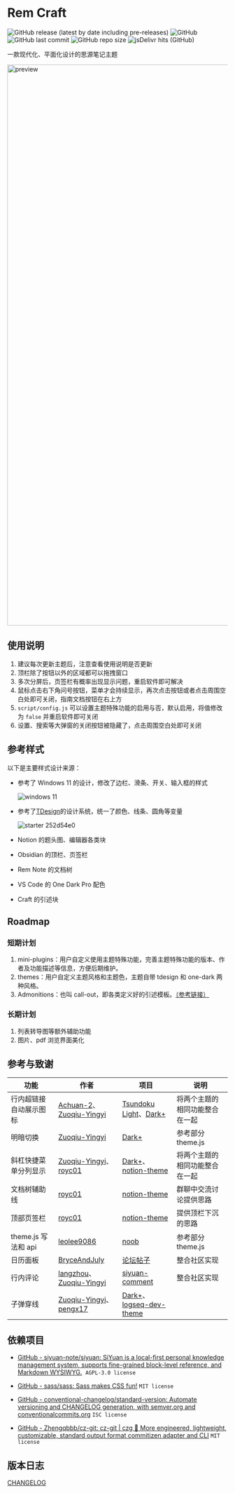 # Rem Craft

![GitHub release (latest by date including pre-releases)](https://img.shields.io/github/release/svchord/Rem-Craft?include_prereleases)
![GitHub](https://img.shields.io/github/license/svchord/Rem-Craft)
![GitHub last commit](https://img.shields.io/github/last-commit/svchord/Rem-Craft)
![GitHub repo size](https://img.shields.io/github/repo-size/svchord/Rem-Craft)
![jsDelivr hits (GitHub)](https://img.shields.io/jsdelivr/gh/hy/svchord/Rem-Craft?label=hits)

一款现代化、平面化设计的思源笔记主题

<img width="1280" alt="preview" src="https://user-images.githubusercontent.com/61345763/203089325-75a4d1c7-9b59-43a1-b98d-9c1bb0dcd63e.png">

## 使用说明

1. 建议每次更新主题后，注意查看使用说明是否更新
2. 顶栏除了按钮以外的区域都可以拖拽窗口
3. 多次分屏后，页签栏有概率出现显示问题，重启软件即可解决
4. 鼠标点击右下角问号按钮，菜单才会持续显示，再次点击按钮或者点击周围空白处即可关闭，指南文档按钮在右上方
5. `script/config.js` 可以设置主题特殊功能的启用与否，默认启用，将值修改为 `false` 并重启软件即可关闭
6. 设置、搜索等大弹窗的关闭按钮被隐藏了，点击周围空白处即可关闭

## 参考样式

以下是主要样式设计来源：

- 参考了 Windows 11 的设计，修改了边栏、滑条、开关、输入框的样式
  
  ![windows 11](https://docs.microsoft.com/en-us/windows/apps/design/signature-experiences/images/color_light_controls_940.png)

- 参考了[TDesign](https://tdesign.tencent.com/)的设计系统，统一了颜色、线条、圆角等变量
  
  ![starter 252d54e0](https://user-images.githubusercontent.com/61345763/176590115-93fa2d29-a975-4a89-904c-6ba94295d3ee.png)

- Notion 的题头图、编辑器各类块

- Obsidian 的顶栏、页签栏

- Rem Note 的文档树

- VS Code 的 One Dark Pro 配色

- Craft 的引述块

## Roadmap

### 短期计划

1. mini-plugins：用户自定义使用主题特殊功能，完善主题特殊功能的版本、作者及功能描述等信息，方便后期维护。
2. themes：用户自定义主题风格和主题色，主题自带 tdesign 和 one-dark 两种风格。
3. Admonitions：也叫 call-out，即各类定义好的引述模板。[（参考链接）](https://squidfunk.github.io/mkdocs-material/reference/admonitions/)

### 长期计划

1. 列表转导图等额外辅助功能
2. 图片、pdf 浏览界面美化

## 参考与致谢

| 功能               | 作者                                                                                         | 项目                                                                                                                                          | 说明              |
| ---------------- | ------------------------------------------------------------------------------------------ | ------------------------------------------------------------------------------------------------------------------------------------------- | --------------- |
| 行内超链接自动展示图标      | [Achuan-2](https://github.com/Achuan-2)、[Zuoqiu-Yingyi](https://github.com/Zuoqiu-Yingyi/) | [Tsundoku Light](https://github.com/Achuan-2/siyuan-themes-tsundoku-light)、[Dark+](https://github.com/Zuoqiu-Yingyi/siyuan-theme-dark-plus) | 将两个主题的相同功能整合在一起 |
| 明暗切换             | [Zuoqiu-Yingyi](https://github.com/Zuoqiu-Yingyi/)                                         | [Dark+](https://github.com/Zuoqiu-Yingyi/siyuan-theme-dark-plus)                                                                            | 参考部分 theme.js   |
| 斜杠快捷菜单分列显示       | [Zuoqiu-Yingyi](https://github.com/Zuoqiu-Yingyi/)、[royc01](https://github.com/royc01)     | [Dark+](https://github.com/Zuoqiu-Yingyi/siyuan-theme-dark-plus)、[notion-theme](https://github.com/royc01/notion-theme)                     | 将两个主题的相同功能整合在一起 |
| 文档树辅助线           | [royc01](https://github.com/royc01)                                                        | [notion-theme](https://github.com/royc01/notion-theme)                                                                                      | 群聊中交流讨论提供思路     |
| 顶部页签栏            | [royc01](https://github.com/royc01)                                                        | [notion-theme](https://github.com/royc01/notion-theme)                                                                                      | 提供顶栏下沉的思路       |
| theme.js 写法和 api | [leolee9086](https://github.com/leolee9086)                                                | [noob](https://github.com/leolee9086/noob)                                                                                                  | 参考部分 theme.js   |
| 日历面板             | [BryceAndJuly](https://ld246.com/member/BryceAndJuly)                                      | [论坛帖子](https://ld246.com/article/1662969146166)                                                                                             | 整合社区实现          |
| 行内评论             | [langzhou](https://github.com/langzhou)、[Zuoqiu-Yingyi](https://github.com/Zuoqiu-Yingyi/) | [siyuan-comment](https://github.com/langzhou/siyuan-note/tree/main/siyuan-comment)                                                          | 整合社区实现          |
| 子弹穿线             | [Zuoqiu-Yingyi](https://github.com/Zuoqiu-Yingyi/)、[pengx17](https://github.com/pengx17)   | [Dark+](https://github.com/Zuoqiu-Yingyi/siyuan-theme-dark-plus)、[logseq-dev-theme](https://github.com/pengx17/logseq-dev-theme)            |                 |

## 依赖项目

- [GitHub - siyuan-note/siyuan: SiYuan is a local-first personal knowledge management system, supports fine-grained block-level reference, and Markdown WYSIWYG.](https://github.com/siyuan-note/siyuan)  `AGPL-3.0 license`

- [GitHub - sass/sass: Sass makes CSS fun!](https://github.com/sass/sass) `MIT license`

- [GitHub - conventional-changelog/standard-version: Automate versioning and CHANGELOG generation, with semver.org and conventionalcommits.org](https://github.com/conventional-changelog/standard-version) `ISC license`

- [GitHub - Zhengqbbb/cz-git: cz-git | czg 🔨 More engineered, lightweight, customizable, standard output format commitizen adapter and CLI](https://github.com/Zhengqbbb/cz-git) `MIT license`

## 版本日志

[CHANGELOG](CHANGELOG.md)
